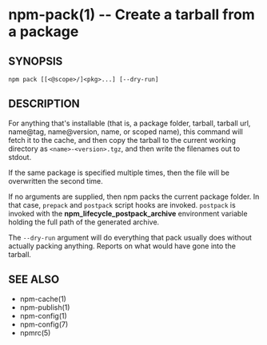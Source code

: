 npm-pack(1) -- Create a tarball from a package
==============================================

## SYNOPSIS

    npm pack [[<@scope>/]<pkg>...] [--dry-run]

## DESCRIPTION

For anything that's installable (that is, a package folder, tarball,
tarball url, name@tag, name@version, name, or scoped name), this
command will fetch it to the cache, and then copy the tarball to the
current working directory as `<name>-<version>.tgz`, and then write
the filenames out to stdout.

If the same package is specified multiple times, then the file will be
overwritten the second time.

If no arguments are supplied, then npm packs the current package folder.
In that case, `prepack` and `postpack` script hooks are invoked. `postpack` is 
invoked with the **npm_lifecycle_postpack_archive** environment variable holding the full path of the
generated archive.

The `--dry-run` argument will do everything that pack usually does without
actually packing anything. Reports on what would have gone into the tarball.

## SEE ALSO

* npm-cache(1)
* npm-publish(1)
* npm-config(1)
* npm-config(7)
* npmrc(5)

